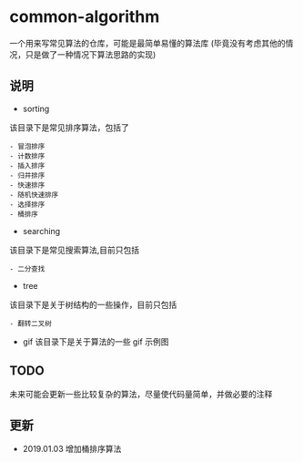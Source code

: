 # common-algorithm
一个用来写常见算法的仓库，可能是最简单易懂的算法库
(毕竟没有考虑其他的情况，只是做了一种情况下算法思路的实现)

## 说明
- sorting

该目录下是常见排序算法，包括了

    - 冒泡排序
    - 计数排序
    - 插入排序
    - 归并排序
    - 快速排序
    - 随机快速排序
    - 选择排序
    - 桶排序

- searching

该目录下是常见搜索算法,目前只包括

    - 二分查找

- tree

该目录下是关于树结构的一些操作，目前只包括

    - 翻转二叉树

- gif
该目录下是关于算法的一些 gif 示例图

## TODO
未来可能会更新一些比较复杂的算法，尽量使代码量简单，并做必要的注释

## 更新
- 2019.01.03
增加桶排序算法
